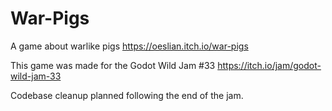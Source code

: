 # War-Pigs
A game about warlike pigs
https://oeslian.itch.io/war-pigs

This game was made for the Godot Wild Jam #33
https://itch.io/jam/godot-wild-jam-33

Codebase cleanup planned following the end of the jam.
